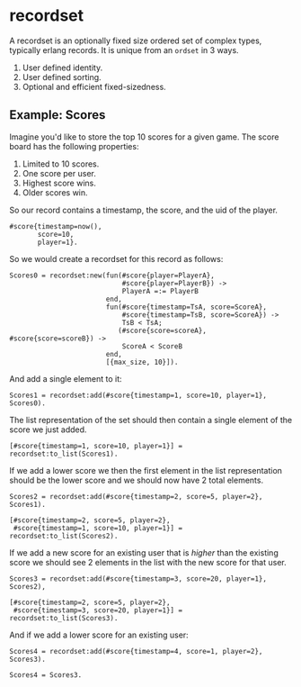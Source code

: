 recordset
=========

A recordset is an optionally fixed size ordered set of complex types,
typically erlang records.  It is unique from an ``ordset`` in 3 ways.

1. User defined identity.
2. User defined sorting.
3. Optional and efficient fixed-sizedness.


Example: Scores
---------------

Imagine you'd like to store the top 10 scores for a given game.  The score
board has the following properties:

1. Limited to 10 scores.
2. One score per user.
4. Highest score wins.
3. Older scores win.

So our record contains a timestamp, the score, and the uid of the
player.

    #score{timestamp=now(),
           score=10,
           player=1}.


So we would create a recordset for this record as follows:

    Scores0 = recordset:new(fun(#score{player=PlayerA},
                                #score{player=PlayerB}) ->
                                PlayerA =:= PlayerB
                            end,
                            fun(#score{timestamp=TsA, score=ScoreA},
                                #score{timestamp=TsB, score=ScoreA}) ->
                                TsB < TsA;
                               (#score{score=scoreA}, #score{score=scoreB}) ->
                                ScoreA < ScoreB
                            end,
                            [{max_size, 10}]).


And add a single element to it:

    Scores1 = recordset:add(#score{timestamp=1, score=10, player=1}, Scores0).

The list representation of the set should then contain a single element of the
score we just added.

    [#score{timestamp=1, score=10, player=1}] = recordset:to_list(Scores1).

If we add a lower score we then the first element in the list representation
should be the lower score and we should now have 2 total elements.

    Scores2 = recordset:add(#score{timestamp=2, score=5, player=2}, Scores1).

    [#score{timestamp=2, score=5, player=2},
     #score{timestamp=1, score=10, player=1}] = recordset:to_list(Scores2).

If we add a new score for an existing user that is _higher_ than the existing
score we should see 2 elements in the list with the new score for that user.

    Scores3 = recordset:add(#score{timestamp=3, score=20, player=1}, Scores2),

    [#score{timestamp=2, score=5, player=2},
     #score{timestamp=3, score=20, player=1}] = recordset:to_list(Scores3).

And if we add a lower score for an existing user:

    Scores4 = recordset:add(#score{timestamp=4, score=1, player=2}, Scores3).

    Scores4 = Scores3.
